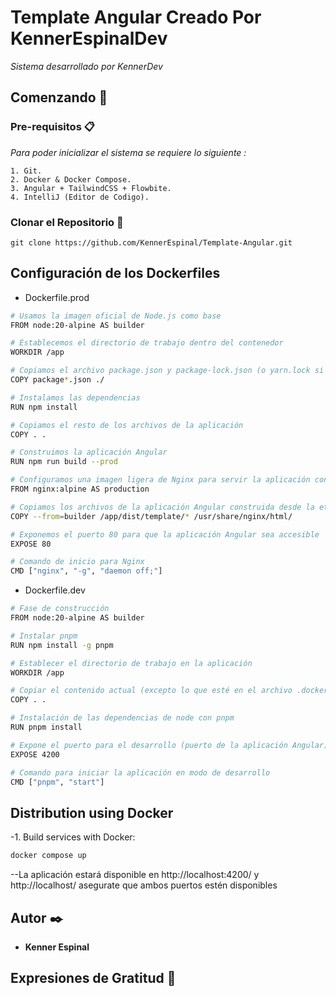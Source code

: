 # Template Angular Creado Por KennerEspinalDev

_Sistema desarrollado por KennerDev_

## Comenzando 🚀

### Pre-requisitos 📋

_Para poder inicializar el sistema se requiere lo siguiente :_

```
1. Git.
2. Docker & Docker Compose.
3. Angular + TailwindCSS + Flowbite.
4. IntelliJ (Editor de Codigo).
```

### Clonar el Repositorio 🔧
```
git clone https://github.com/KennerEspinal/Template-Angular.git
```

## Configuración de los Dockerfiles
-	Dockerfile.prod
```sh
# Usamos la imagen oficial de Node.js como base
FROM node:20-alpine AS builder

# Establecemos el directorio de trabajo dentro del contenedor
WORKDIR /app

# Copiamos el archivo package.json y package-lock.json (o yarn.lock si estás usando Yarn)
COPY package*.json ./

# Instalamos las dependencias
RUN npm install

# Copiamos el resto de los archivos de la aplicación
COPY . .

# Construimos la aplicación Angular
RUN npm run build --prod

# Configuramos una imagen ligera de Nginx para servir la aplicación construida
FROM nginx:alpine AS production

# Copiamos los archivos de la aplicación Angular construida desde la etapa anterior
COPY --from=builder /app/dist/template/* /usr/share/nginx/html/

# Exponemos el puerto 80 para que la aplicación Angular sea accesible
EXPOSE 80

# Comando de inicio para Nginx
CMD ["nginx", "-g", "daemon off;"]

```

-	Dockerfile.dev
```sh
# Fase de construcción
FROM node:20-alpine AS builder

# Instalar pnpm
RUN npm install -g pnpm

# Establecer el directorio de trabajo en la aplicación
WORKDIR /app

# Copiar el contenido actual (excepto lo que esté en el archivo .dockerignore)
COPY . .

# Instalación de las dependencias de node con pnpm
RUN pnpm install

# Expone el puerto para el desarrollo (puerto de la aplicación Angular)
EXPOSE 4200

# Comando para iniciar la aplicación en modo de desarrollo
CMD ["pnpm", "start"]


```
## Distribution using Docker
-1. Build services with Docker:
```sh
docker compose up
```

--La aplicación estará disponible en http://localhost:4200/ y http://localhost/ asegurate que ambos puertos estén disponibles


## Autor ✒️

* **Kenner Espinal**

## Expresiones de Gratitud 🎁

